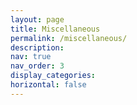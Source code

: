 ```yaml
---
layout: page
title: Miscellaneous
permalink: /miscellaneous/
description: 
nav: true
nav_order: 3
display_categories: 
horizontal: false
---
```


